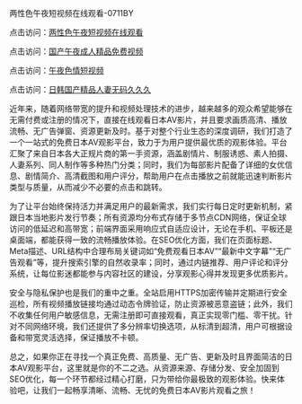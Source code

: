 两性色午夜短视频在线观看-0711BY

点击访问：<a href="https://heiliaowzu4ur.pages.dev">两性色午夜短视频在线观看</a>

点击访问：<a href="https://heiliaozj3tjd.pages.dev">国产午夜成人精品免费视频</a>

点击访问：<a href="https://heiliaoe8ajia.pages.dev">午夜色情短视频</a>

点击访问：<a href="https://heiliaoxqkkct.pages.dev">日韩国产精品人妻无码久久久</a>




近年来，随着网络带宽的提升和视频处理技术的进步，越来越多的观众希望能够在无需付费或注册的情况下，直接在线观看日本AV影片，并且要求画质高清、播放流畅、无广告弹窗、资源更新及时。基于对整个行业生态的深度调研，我们打造了一个一站式的免费日本AV观影平台，致力于为用户提供最优质的观影体验。平台汇聚了来自日本各大正规片商的第一手资源，涵盖剧情片、制服诱惑、素人拍摄、人妻系列、同人制作等多种热门分类；同时，我们为每部影片配备了详细的女优信息、剧情简介、高清截图和用户评分，帮助用户在点击播放之前就能迅速判断影片类型与质量，从而减少不必要的点击和跳转。

为了让平台始终保持活力并满足用户的最新需求，我们实行每日定时更新机制，紧跟日本当地影片发行节奏；所有资源均分布式存储于多节点CDN网络，保证全球访问的低延迟和高带宽；前端界面采用响应式自适应设计，无论在手机、平板还是桌面端，都能获得一致的流畅播放体验。在SEO优化方面，我们在页面标题、Meta描述、URL结构中合理布局关键词如“免费观看日本AV”“最新中文字幕”“无广告观看”等，提升搜索引擎的自然收录率；同时，通过内链推荐、用户评论和评分系统，让每位影迷都能参与内容社区的建设，分享观影心得并发现更多优质影片。

安全与隐私保护也是我们的重中之重。全站启用HTTPS加密传输并定期进行安全巡检，所有视频播放链接均通过动态令牌验证，防止资源被恶意盗链；此外，我们不收集任何用户敏感信息，无需注册即可直接观看，真正实现零门槛、零干扰。针对不同网络环境，我们还提供了多分辨率切换选项，从标清到超清，用户可根据设备和带宽灵活选择，保证播放不卡顿。

总之，如果你正在寻找一个真正免费、高质量、无广告、更新及时且界面简洁的日本AV观影平台，这里就是你的不二之选。从资源来源、存储分发、安全加固到SEO优化，每一个环节都经过精心打磨，只为带给你最极致的观影体验。快来体验吧，让我们一起畅享清晰、流畅、无忧的免费日本AV影片观看之旅！

<span style="display:none;">[Canonical link]( https://github.com/die12442/riben4760 )</span>
